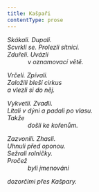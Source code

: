 ```yaml
---
title: Kašpaři
contentType: prose
---
```


<section>

_Skákali. Dupali.  
Scvrkli se. Prolezli sítnicí.  
Zduřeli. Uvázli  
            v oznamovací větě._

</section>

<section>

_Vrčeli. Zpívali.  
Založili bleší cirkus  
a vlezli si do něj._

</section>

<section>

_Vykvetli. Zvadli.  
Lítali v dýni a padali po vlasu.  
Takže  
            došli ke kořenům._

</section>

<section>

_Zazvonili. Zhasli.  
Uhnuli před oponou.  
Sežrali rolničky.  
Pročež  
            byli jmenováni_

</section>

<section>

_dozorčími přes Kašpary._

</section>
